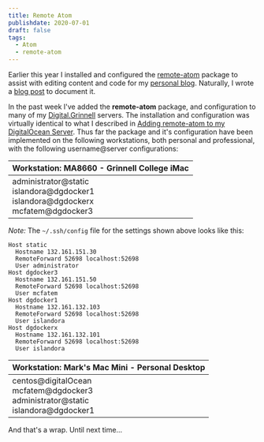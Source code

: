 ```yaml
---
title: Remote Atom
publishdate: 2020-07-01
draft: false
tags:
  - Atom
  - remote-atom
---
```


Earlier this year I installed and configured the [remote-atom](https://atom.io/packages/remote-atom) package to assist with editing content and code for my [personal blog](https://summittdweller.com/blogs/mark). Naturally, I wrote a [blog post](https://summittdweller.com/blogs/mark/posts/adding-remote-atom-to-my-digitalocean-server/) to document it.

In the past week I've added the **remote-atom** package, and configuration to many of my [Digital.Grinnell](https://digital.grinnell.edu) servers. The installation and configuration was virtually identical to what I described in [Adding remote-atom to my DigitalOcean Server](https://summittdweller.com/blogs/mark/posts/adding-remote-atom-to-my-digitalocean-server/).  Thus far the package and it's configuration have been implemented on the following workstations, both personal and professional, with the following username@server configurations:

| Workstation: MA8660 - Grinnell College iMac |
| --- |
| administrator@static <br/> islandora@dgdocker1 <br/> islandora@dgdockerx <br/> mcfatem@dgdocker3 |

_Note:_ The `~/.ssh/config` file for the settings shown above looks like this:

```
Host static
  Hostname 132.161.151.30
  RemoteForward 52698 localhost:52698
  User administrator
Host dgdocker3
  Hostname 132.161.151.50
  RemoteForward 52698 localhost:52698
  User mcfatem
Host dgdocker1
  Hostname 132.161.132.103
  RemoteForward 52698 localhost:52698
  User islandora
Host dgdockerx
  Hostname 132.161.132.101
  RemoteForward 52698 localhost:52698
  User islandora
```

| Workstation: Mark's Mac Mini - Personal Desktop |
| --- |
| centos@digitalOcean <br/> mcfatem@dgdocker3 <br/> administrator@static <br/> islandora@dgdocker1 |


And that's a wrap.  Until next time...
